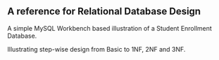 ## A reference for Relational Database Design 

A simple MySQL Workbench based illustration of a Student Enrollment Database.

Illustrating step-wise design from Basic to 1NF, 2NF and 3NF. 